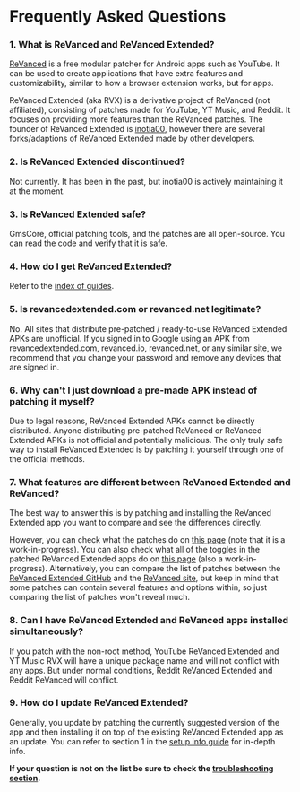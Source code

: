 # **Frequently Asked Questions**

### **1. What is ReVanced and ReVanced Extended?**

[ReVanced](https://revanced.app/) is a free modular patcher for Android apps such as YouTube. It can be used to create applications that have extra features and customizability, similar to how a browser extension works, but for apps.

ReVanced Extended (aka RVX) is a derivative project of ReVanced (not affiliated), consisting of patches made for YouTube, YT Music, and Reddit. It focuses on providing more features than the ReVanced patches. The founder of ReVanced Extended is [inotia00](https://github.com/inotia00), however there are several forks/adaptions of ReVanced Extended made by other developers.



### **2. Is ReVanced Extended discontinued?**

Not currently. It has been in the past, but inotia00 is actively maintaining it at the moment.



### **3. Is ReVanced Extended safe?**

GmsCore, official patching tools, and the patches are all open-source. You can read the code and verify that it is safe.



### **4. How do I get ReVanced Extended?**

Refer to the [index of guides](https://www.reddit.com/r/revancedextended/wiki/guide/).



### **5. Is revancedextended.com or revanced.net legitimate?**

No. All sites that distribute pre-patched / ready-to-use ReVanced Extended APKs are unofficial. If you signed in to Google using an APK from revancedextended.com, revanced.io, revanced.net, or any similar site, we recommend that you change your password and remove any devices that are signed in.



### **6. Why can't I just download a pre-made APK instead of patching it myself?**

Due to legal reasons, ReVanced Extended APKs cannot be directly distributed. Anyone distributing pre-patched ReVanced or ReVanced Extended APKs is not official and potentially malicious. The only truly safe way to install ReVanced Extended is by patching it yourself through one of the official methods.



### **7. What features are different between ReVanced Extended and ReVanced?**

The best way to answer this is by patching and installing the ReVanced Extended app you want to compare and see the differences directly. 

However, you can check what the patches do on [this page](https://github.com/ReVanced-Extended-Community/Patches-Documentation#patches-documentation) (note that it is a work-in-progress). You can also check what all of the toggles in the patched ReVanced Extended apps do on [this page](https://kazimmt.github.io/#revanced-extended-features) (also a work-in-progress). Alternatively, you can compare the list of patches between the [ReVanced Extended GitHub](https://github.com/inotia00/revanced-patches/tree/revanced-extended#readme) and the [ReVanced site](https://revanced.app/patches), but keep in mind that some patches can contain several features and options within, so just comparing the list of patches won't reveal much.



### **8. Can I have ReVanced Extended and ReVanced apps installed simultaneously?**

If you patch with the non-root method, YouTube ReVanced Extended and YT Music RVX will have a unique package name and will not conflict with any apps. But under normal conditions, Reddit ReVanced Extended and Reddit ReVanced will conflict.



### **9. How do I update ReVanced Extended?**

Generally, you update by patching the currently suggested version of the app and then installing it on top of the existing ReVanced Extended app as an update. You can refer to section 1 in the [setup info guide](https://github.com/ReVanced-Extended-Community/Community-Guides/blob/main/community-wiki/patching%20%26%20setup%20info.md#1-info-for-updating-revanced-extended) for in-depth info.



**If your question is not on the list be sure to check the [troubleshooting section](https://www.reddit.com/r/revancedextended/wiki/troubleshooting/).**
